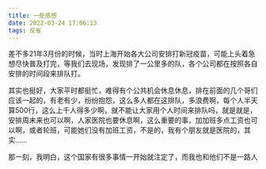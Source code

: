 ```yaml
---
title: 一些感想
date: 2022-03-24 17:06:13
tags: 反省
---
```

差不多21年3月份的时候，当时上海开始各大公司安排打新冠疫苗，可能上头着急想尽快普及打完，等我们去现场，发现排了一公里多的队，各个公司都在按照各自安排的时间段来排队打。

其实也挺好，大家平时都挺忙，难得有个公共机会休息休息，排在前面的几个哥们应该一起的，有老有少，纷纷抱怨，这么多人都在这排队，多浪费啊，每个人半天算500行，这么上千人得多少啊，就不能让大家用个人时间来排队吗，就是就是，安排周末来也可以啊，人家医院也要休息啊，这么重要的事，加加班多点工资也可以啊，或者轮班，可能她们没有加班工资，不是的，我有个朋友就是医院的，其实……

那一刻，我明白，这个国家有很多事情一开始就注定了，而我也和他们不是一路人
